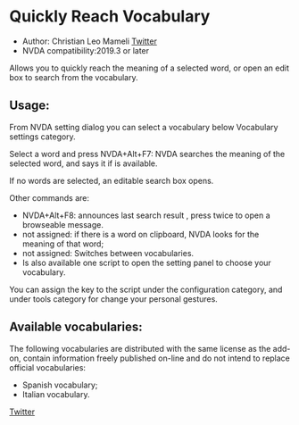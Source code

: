 # Quickly Reach Vocabulary #

*	Author: Christian Leo Mameli [Twitter](https://twitter.com/llajta2012)
*	NVDA compatibility:2019.3 or later

Allows you to quickly reach the meaning of a selected word, or open an edit box to search from the vocabulary.

## Usage: ##

From NVDA setting dialog you can select a vocabulary below Vocabulary settings category.

Select a word and press NVDA+Alt+F7: NVDA searches the meaning of the selected word, and says it if is available.

If no words are selected, an editable search box opens.

Other commands are:

*	NVDA+Alt+F8: announces last search result , press twice to open a browseable message.
*	not assigned: if there is a word on clipboard, NVDA looks for the meaning of that word;
*	not assigned: Switches between vocabularies.
*	Is also available one script to open the setting panel to choose your vocabulary.

You can assign the key to the script under the configuration category, and under tools category for change your personal gestures.

## Available vocabularies: ##

The following vocabularies are distributed with the same license as the add-on, contain information freely published on-line and do not intend to replace official vocabularies:

*	Spanish vocabulary;
*	Italian vocabulary.


[Twitter](https://twitter.com/llajta2012)
